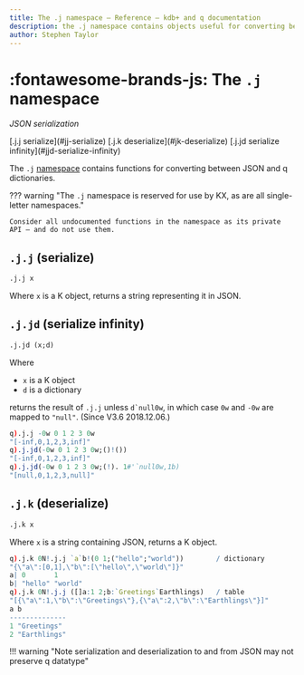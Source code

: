 ```yaml
---
title: The .j namespace – Reference – kdb+ and q documentation
description: the .j namespace contains objects useful for converting between JSON and and q dictionaries.
author: Stephen Taylor
---
```

# :fontawesome-brands-js: The `.j` namespace


_JSON serialization_

<div markdown="1" class="typewriter">
[.j.j   serialize](#jj-serialize)                [.j.k   deserialize](#jk-deserialize)
[.j.jd  serialize infinity](#jjd-serialize-infinity)
</div>

The `.j` [namespace](../basics/namespaces.md) contains functions for converting between JSON and q dictionaries.

??? warning "The `.j` namespace is reserved for use by KX, as are all single-letter namespaces."

    Consider all undocumented functions in the namespace as its private API – and do not use them.


## `.j.j` (serialize)

```txt
.j.j x
```

Where `x` is a K object, returns a string representing it in JSON.


## `.j.jd` (serialize infinity)

```txt
.j.jd (x;d)
```

Where

-   `x` is a K object
-   `d` is a dictionary

returns the result of `.j.j` unless ``d`null0w``, in which case `0w` and `-0w` are mapped to `"null"`.
(Since V3.6 2018.12.06.)

```q
q).j.j -0w 0 1 2 3 0w
"[-inf,0,1,2,3,inf]"
q).j.jd(-0w 0 1 2 3 0w;()!())
"[-inf,0,1,2,3,inf]"
q).j.jd(-0w 0 1 2 3 0w;(!). 1#'`null0w,1b)
"[null,0,1,2,3,null]"
```



## `.j.k` (deserialize)

```txt
.j.k x
```

Where `x` is a string containing JSON, returns a K object.

```q
q).j.k 0N!.j.j `a`b!(0 1;("hello";"world"))        / dictionary
"{\"a\":[0,1],\"b\":[\"hello\",\"world\"]}"
a| 0       1
b| "hello" "world"
q).j.k 0N!.j.j ([]a:1 2;b:`Greetings`Earthlings)   / table
"[{\"a\":1,\"b\":\"Greetings\"},{\"a\":2,\"b\":\"Earthlings\"}]"
a b
--------------
1 "Greetings"
2 "Earthlings"
```

!!! warning "Note serialization and deserialization to and from JSON may not preserve q datatype"